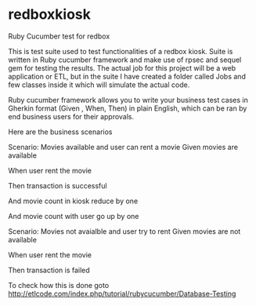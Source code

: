 # redboxkiosk
Ruby Cucumber test for redbox 

This is test suite used to test functionalities of a redbox kiosk. Suite is written in Ruby cucumber framework and make use of rpsec and sequel gem 
for testing the results. The actual job for this project will be a web application or ETL, but in the suite I have created a folder called
Jobs and few classes inside it which will simulate the actual code.

Ruby cucumber framework allows you to write your business test cases in Gherkin format (Given , When, Then) in plain English, which can
be ran by end business users for their approvals.

Here are the business scenarios 

Scenario: Movies available and user can rent a movie
Given movies are available

When user rent the movie

Then transaction is successful

And movie count in kiosk reduce by one

And movie count with user go up by one

Scenario: Movies not avaialble and user try to rent
Given movies are not available

When user rent the movie

Then transaction is failed

To check how this is done goto http://etlcode.com/index.php/tutorial/rubycucumber/Database-Testing


